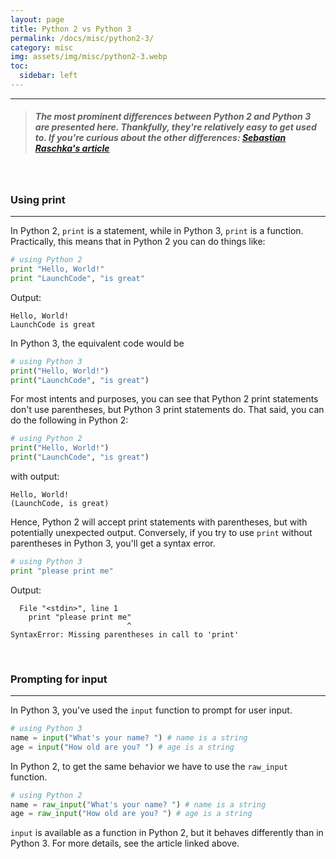 ```yaml
---
layout: page
title: Python 2 vs Python 3
permalink: /docs/misc/python2-3/
category: misc
img: assets/img/misc/python2-3.webp
toc:
  sidebar: left
---
```

---

> #####  *The most prominent differences between Python 2 and Python 3 are presented here. Thankfully, they're relatively easy to get used to. If you're curious about the other differences:* [Sebastian Raschka's article](http://sebastianraschka.com/Articles/2014_python_2_3_key_diff.html) 

<br>

### Using **print**

---

In Python 2, `print` is a statement, while in Python 3, `print` is a function. Practically, this means that in Python 2 you can do things like:

```python
# using Python 2
print "Hello, World!"
print "LaunchCode", "is great"
```
Output:
```
Hello, World!
LaunchCode is great
```
In Python 3, the equivalent code would be
```python
# using Python 3
print("Hello, World!")
print("LaunchCode", "is great")
```
For most intents and purposes, you can see that Python 2 print statements don't use parentheses, but Python 3 print statements do. That said, you can do the following in Python 2:
```python
# using Python 2
print("Hello, World!")
print("LaunchCode", "is great")
```
with output:
```
Hello, World!
(LaunchCode, is great)
```
Hence, Python 2 will accept print statements with parentheses, but with potentially unexpected output. Conversely, if you try to use `print` without parentheses in Python 3, you'll get a syntax error.

```python
# using Python 3
print "please print me"
```
Output:
```
  File "<stdin>", line 1
    print "please print me"
                          ^
SyntaxError: Missing parentheses in call to 'print'
```
<br>

### Prompting for input
---

In Python 3, you've used the `input` function to prompt for user input.

```python
# using Python 3
name = input("What's your name? ") # name is a string
age = input("How old are you? ") # age is a string
```

In Python 2, to get the same behavior we have to use the `raw_input` function.

```python
# using Python 2
name = raw_input("What's your name? ") # name is a string
age = raw_input("How old are you? ") # age is a string
```

`input` is available as a function in Python 2, but it behaves differently than in Python 3. For more details, see the article linked above.
